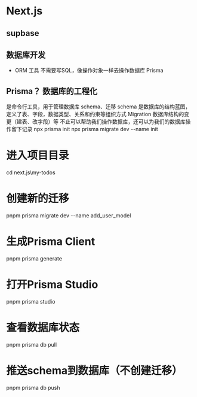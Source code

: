 # Next.js

## supbase

## 数据库开发
- ORM 工具
    不需要写SQL，像操作对象一样去操作数据库
    Prisma

## Prisma？ 数据库的工程化
是命令行工具，用于管理数据库 schema、迁移
schema 是数据库的结构蓝图，定义了表、字段，数据类型、关系和约束等组织方式
Migration 数据库结构的变更（建表、改字段）等
不止可以帮助我们操作数据库，还可以为我们的数据库操作留下记录
npx prisma init
npx prisma migrate dev --name init
# 进入项目目录
cd next.js\my-todos

# 创建新的迁移
pnpm prisma migrate dev --name add_user_model

# 生成Prisma Client
pnpm prisma generate

# 打开Prisma Studio
pnpm prisma studio

# 查看数据库状态
pnpm prisma db pull

# 推送schema到数据库（不创建迁移）
pnpm prisma db push